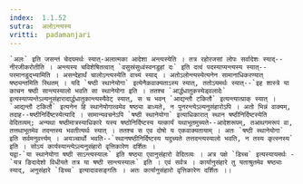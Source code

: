 ```yaml
---
index:  1.1.52
sutra:  अलोऽन्त्यस्य
vritti:  padamanjari
---
```


	`अलः` इति जसन्तं चेदयमर्थः स्यात्-अलात्मका आदेशा अन्त्यस्येति । तत्र रहोरजसां लोपः सर्वादेशः स्याद्--नीरजीकरोतीति । अन्त्यस्य चविशेषितत्वात् `वसुस्रंसुध्वंस्वनडुहां दः` इति दत्वं पदस्याप्यन्त्यस्य स्यात्--परमानडुद्भ्यामिति । असन्देहार्थं चालोऽन्त्यस्येति वाच्यं स्याद् । अतोऽलोन्त्यस्येत्यनेन सामानाधिकरण्यात् षष्ठ्यन्तमिति स्थितम् । यदि `षष्ठी स्थानेयोगा` इत्येनैकवाक्यताऽस्य स्यात्, ततोऽयमर्थः स्यात्--`इह शास्त्रे या काचन षष्ठी सान्त्यस्यालो भवति सा स्थानेयोगा इति । ततश्च `आर्द्धधातुकस्येड्वलादेः` इत्यस्याप्यन्तेऽल्यनुसंहारादार्द्धधातुकान्त्यस्यैवेट् स्यात्, स च भवन् `आद्यन्तौ टकितौ` इत्यन्त्यात्प्राक् स्यात् । `आद्यन्तौ टकितौ` इत्यनेन हि स्थानेयोगात्वमेव षष्ठ्या बाध्यते, न पुनरन्त्येऽल्यनुसंहारोऽपि । अतो भिन्नं वाक्यम्, तदाह--षष्ठीनिर्दिष्टस्येत्यादि । सामान्यवचनेऽपि `षष्ठी स्थानेयोगा` इत्याधिकारात् स्थान षष्ठीनिर्दिष्टस्येति वेदितव्यम्; अन्यथा षष्ठीमात्रस्याधिकारे यस्य षष्ठोनिर्दिष्टस्य यत्कार्यं यथाभूतमुच्यते--आदेशरूपम्, तआथगमरूपं वा, तत्तथाभूतमेव तदन्तस्य भवतीत्यर्थः स्यात् । ततश्च स एव दोषो य एकवाक्यतायाम् । अतः `षष्ठी स्थानेयोगा` इति सर्वमनुवर्त्त्यम् । अयञ्चार्थो भवति--`स्थानषष्ठीनिर्दिष्टस्य यदुच्यते तत्तदन्त्यस्यालो भवति, न तस्य कृत्स्नस्य` इति । सोऽयं कार्यस्यान्त्येऽल्यनुसंहारो वृत्तिकारेण दर्शितः ।
	यद्वा-`या स्थानेयोगा षष्ठी साऽन्त्यस्यालः` इति षष्ठ्या एवानुसंहारो वेदितव्यः । अत्र पक्षे `डिच्च` इत्यस्यायमर्थः -`यत्र ङिदादेशो विधीयते तत्र या षष्ठी सान्त्यस्यालः` इति । एवं सर्वत्र । कार्यानुसंहारे तु यताश्रुतमेव षष्ठ्याः स्याद्, अनुसंहारे `डिच्च` इत्यादावसङ्गतिः । अतः कार्यानुसंहारो वृत्तिकारेण दर्शितः ।।
